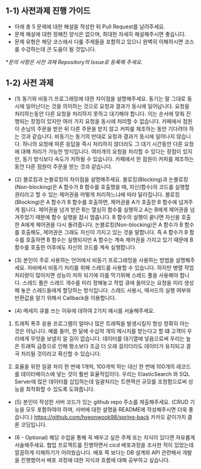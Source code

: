 ## 1-1) 사전과제 진행 가이드

- 아래 총 5 문제에 대한 해설을 작성한 뒤 Pull Request를 날려주세요.
- 문제 해설에 대한 정해진 양식은 없으며, 최대한 자세히 해설해주시면 좋습니다.
- 문제 유형은 해당 코스에서 다룰 주제들을 포함하고 있으니 완벽히 이해하시면 코스를 수강하는데 큰 도움이 될 것입니다.

**문의 사항은 사전 과제 Repository의 Issue로 등록해 주세요.*
  


## 1-2) 사전 과제

- (1) 동기와 비동기 프로그래밍에 대한 차이점을 설명해주세요.
동기는 말 그대로 동시에 일어난다는 것을 의미하는 것으로 요청과 결과가 동시에 일어납니다. 요청을 처리하는동안 다른 요청을 처리하지 못하고 대기해야 합니다. 이는 순서에 맞춰 진행되는 장점이 있지만 여러 가지 요청을 동시에 처리할 수 없습니다. 카페에서 점원이 손님의 주문을 받은 뒤 다른 주문을 받지 않고 커피를 제조하는 동안 기다려야 하는 것과 같습니다.
비동기는 동기의 반대로 요청과 결과가 동시에 일어나지 않습니다. 하나의 요청에 따른 응답을 즉시 처리하지 않더라도 그 대기 시간동안 다른 요청에 대해 처리가 가능한 방식입니다. 여러개의 요청을 처리할 수 있다는 장점이 있지만, 동기 방식보다 속도가 저하될 수 있습니다. 카페에서 한 점원이 커피를 제조하는 동안 다른 점원이 주문을 받는 것과 같습니다.

- (2) 블로킹과 논블로킹의 차이점을 설명해주세요.
블로킹(Blocking)과 논블로킹(Non-blocking)은 A 함수가 B 함수를 호출했을 때, 자신(함수)의 코드를 실행할 권리라고 할 수 있는 제어권을 어떻게 처리하느냐에 따라 달라집니다. 
블로킹(Blocking)은 A 함수가 B 함수를 호출하면, 제어권을 A가 호출한 B 함수에 넘겨주게 됩니다. 제어권을 넘겨 받은 B는 열심히 함수를 실행하고 A는 B에게 제어권을 넘겨주었기 때문에 함수 실행을 잠시 멈춥니다. B 함수의 실행이 끝나면 자신을 호출한 A에게 제어권을 다시 돌려줍니다.
논블로킹(Non-blocking)은 A 함수가 B 함수를 호출해도, 제어권은 그래도 자신이 가지고 있는 것을 말합니다. 즉 A 함수가 B 함수를 호출하면 B 함수는 실행되지만 A 함수는 계속 제어권을 가지고 있기 때문에 B 함수를 호출한 이후에도 자신의 코드를 계속 실행합니다.

- (3) 본인이 주로 사용하는 언어에서 비동기 프로그래밍을 사용하는 방법을 설명해주세요.
자바에서 비동기 처리를 위해 스레드를 사용할 수 있습니다. 하지만 병렬 작업 처리량이 많아지면 성능이 저하 되기에 이를 막기위해 스레드 풀을 사용해야 합니다. 스레드 풀은 스레드 개수를 미리 정해놓고 작업 큐에 들어오는 요청을 미리 생성해 놓은 스레드들에게 할당하는 방식입니다.
스레드 사용시, 메서드의 실행 여부와 반환값을 알기 위해서 Callback을 이용합니다.

- (4) 메세지 큐를 쓰는 이유에 대하여 2가지 예시를 서술해주세요.
1. 트래픽 폭주
응용 프로그램이 얼마나 많은 트래픽을 발생시킬지 항상 정확히 아는 것은 아닙니다. 예를 들어, 한 달에 수십억 개의 메시지를 받는다고 할 떄 고객이 우리에게 무엇을 보낼지 알 길이 없습니다. 데이터를 대기열에 넣음으로써 우리는 높은 트래픽 급증으로 인해 평소보다 조금 더 오래 걸리더라도 데이터가 유지되고 결국 처리될 것이라고 확신할 수 있습니다.

2. 효율을 위한 일괄 처리
한 번에 1개씩, 100개씩 하는 대신 한 번에 100개의 레코드를 데이터베이스에 넣는 것이 훨씬 효율적입이다. 우리는 ElasticSearch 와 SQL Server에 많은 데이터를 삽입하는데 일괄처리는 트랜잭션 규모를 조정함으로써 성능을 최적화할 수 있도록 도와줍니다.

- (5) 본인이 작성한 서버 코드가 있는 github repo 주소를 제출해주세요. (CRUD 기능을 모두 포함하여야 하며, 서버에 대한 설명을 README에 작성해주시면 더욱 좋습니다.) 
https://github.com/hyeonwook98/spring-back
카카오 같이가치 클론 코딩입니다.

- (6 - Optional) 해당 수업을 통해 꼭 배우고 싶은 주제 또는 지식이 있다면 자유롭게 서술해주세요.
협업 프로젝트를 진행하면서 cicd 배포과정을 조사한 적이 있었는데 깔끔하게 이해하기가 어려웠습니다. 배포 쪽 보다는 DB 설계와 API 관련해서 개발을 진행했어서 배포 과정에 대한 지식과 흐름에 대해 공부하고 싶습니다.